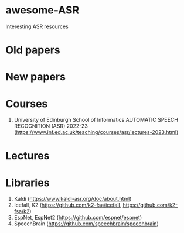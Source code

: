 # awesome-ASR
Interesting ASR resources

# Old papers

# New papers

# Courses
1. University of Edinburgh School of Informatics AUTOMATIC SPEECH RECOGNITION (ASR) 2022-23 (https://www.inf.ed.ac.uk/teaching/courses/asr/lectures-2023.html)

# Lectures

# Libraries
1. Kaldi (https://www.kaldi-asr.org/doc/about.html)
2. Icefall, K2 (https://github.com/k2-fsa/icefall, https://github.com/k2-fsa/k2)
3. EspNet, EspNet2 (https://github.com/espnet/espnet)
4. SpeechBrain (https://github.com/speechbrain/speechbrain)

